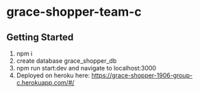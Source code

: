 # grace-shopper-team-c

## Getting Started
1. npm i
2. create database grace_shopper_db
3. npm run start:dev and navigate to localhost:3000
4. Deployed on heroku here: https://grace-shopper-1906-group-c.herokuapp.com/#/
